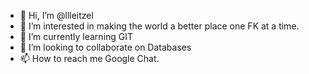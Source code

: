- 👋 Hi, I’m @llleitzel
- 👀 I’m interested in making the world a better place one FK at a time.
- 🌱 I’m currently learning GIT
- 💞️ I’m looking to collaborate on Databases
- 📫 How to reach me Google Chat.
<!---
llleitzel/llleitzel is a ✨ special ✨ repository because its `README.md` (this file) appears on your GitHub profile.
You can click the Preview link to take a look at your changes.
--->
